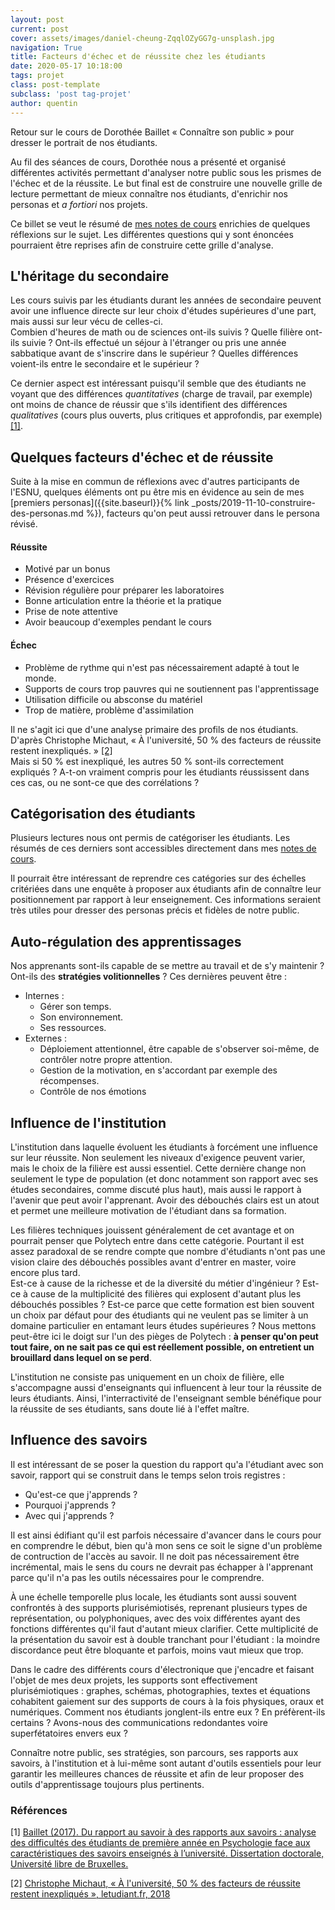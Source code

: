 ```yaml
---
layout: post
current: post
cover: assets/images/daniel-cheung-ZqqlOZyGG7g-unsplash.jpg
navigation: True
title: Facteurs d'échec et de réussite chez les étudiants
date: 2020-05-17 10:18:00
tags: projet
class: post-template
subclass: 'post tag-projet'
author: quentin
---
```


Retour sur le cours de Dorothée Baillet « Connaître son public » pour dresser le portrait de nos étudiants.

Au fil des séances de cours, Dorothée nous a présenté et organisé différentes activités permettant d'analyser notre public sous les prismes de l'échec et de la réussite.
Le but final est de construire une nouvelle grille de lecture permettant de mieux connaître nos étudiants, d'enrichir nos personas et *a fortiori* nos projets.

Ce billet se veut le résumé de [mes notes de cours](https://github.com/parastuffs/esnu/tree/master/esnu003) enrichies de quelques réflexions sur le sujet.
Les différentes questions qui y sont énoncées pourraient être reprises afin de construire cette grille d'analyse.

## L'héritage du secondaire

Les cours suivis par les étudiants durant les années de secondaire peuvent avoir une influence directe sur leur choix d'études supérieures d'une part, mais aussi sur leur vécu de celles-ci.  
Combien d'heures de math ou de sciences ont-ils suivis ? Quelle filière ont-ils suivie ? Ont-ils effectué un séjour à l'étranger ou pris une année sabbatique avant de s'inscrire dans le supérieur ? Quelles différences voient-ils entre le secondaire et le supérieur ?

Ce dernier aspect est intéressant puisqu'il semble que des étudiants ne voyant que des différences *quantitatives* (charge de travail, par exemple) ont moins de chance de réussir que s'ils identifient des différences *qualitatives* (cours plus ouverts, plus critiques et approfondis, par exemple) [[1]](#références).


## Quelques facteurs d'échec et de réussite

Suite à la mise en commun de réflexions avec d'autres participants de l'ESNU, quelques éléments ont pu être mis en évidence au sein de mes [premiers personas]({{site.baseurl}}{% link _posts/2019-11-10-construire-des-personas.md %}), facteurs qu'on peut aussi retrouver dans le persona révisé.

#### Réussite

* Motivé par un bonus
* Présence d'exercices
* Révision régulière pour préparer les laboratoires
* Bonne articulation entre la théorie et la pratique
* Prise de note attentive
* Avoir beaucoup d'exemples pendant le cours

#### Échec

* Problème de rythme qui n'est pas nécessairement adapté à tout le monde.
* Supports de cours trop pauvres qui ne soutiennent pas l'apprentissage
* Utilisation difficile ou absconse du matériel
* Trop de matière, problème d'assimilation

Il ne s'agit ici que d'une analyse primaire des profils de nos étudiants.
D'après Christophe Michaut, « À l'université, 50 % des facteurs de réussite restent inexpliqués. » [[2]](#références)  
Mais si 50 % est inexpliqué, les autres 50 % sont-ils correctement expliqués ? A-t-on vraiment compris pour les étudiants réussissent dans ces cas, ou ne sont-ce que des corrélations ?


## Catégorisation des étudiants

Plusieurs lectures nous ont permis de catégoriser les étudiants.
Les résumés de ces derniers sont accessibles directement dans mes [notes de cours](https://github.com/parastuffs/esnu/blob/master/esnu003/cours_2020-03-05_cours3.md).

Il pourrait être intéressant de reprendre ces catégories sur des échelles critériées dans une enquête à proposer aux étudiants afin de connaître leur positionnement par rapport à leur enseignement.
Ces informations seraient très utiles pour dresser des personas précis et fidèles de notre public.


## Auto-régulation des apprentissages

Nos apprenants sont-ils capable de se mettre au travail et de s'y maintenir ?
Ont-ils des **stratégies volitionnelles** ?
Ces dernières peuvent être :
* Internes :
	* Gérer son temps.
	* Son environnement.
	* Ses ressources.
* Externes :
	* Déploiement attentionnel, être capable de s'observer soi-même, de contrôler notre propre attention.
	* Gestion de la motivation, en s'accordant par exemple des récompenses.
	* Contrôle de nos émotions


## Influence de l'institution

L'institution dans laquelle évoluent les étudiants à forcément une influence sur leur réussite.
Non seulement les niveaux d'exigence peuvent varier, mais le choix de la filière est aussi essentiel. Cette dernière change non seulement le type de population (et donc notamment son rapport avec ses études secondaires, comme discuté plus haut), mais aussi le rapport à l'avenir que peut avoir l'apprenant.
Avoir des débouchés clairs est un atout et permet une meilleure motivation de l'étudiant dans sa formation.

Les filières techniques jouissent généralement de cet avantage et on pourrait penser que Polytech entre dans cette catégorie.
Pourtant il est assez paradoxal de se rendre compte que nombre d'étudiants n'ont pas une vision claire des débouchés possibles avant d'entrer en master, voire encore plus tard.  
Est-ce à cause de la richesse et de la diversité du métier d'ingénieur ?
Est-ce à cause de la multiplicité des filières qui explosent d'autant plus les débouchés possibles ?
Est-ce parce que cette formation est bien souvent un choix par défaut pour des étudiants qui ne veulent pas se limiter à un domaine particulier en entamant leurs études supérieures ?
Nous mettons peut-être ici le doigt sur l'un des pièges de Polytech : **à penser qu'on peut tout faire, on ne sait pas ce qui est réellement possible, on entretient un brouillard dans lequel on se perd**.

L'institution ne consiste pas uniquement en un choix de filière, elle s'accompagne aussi d'enseignants qui influencent à leur tour la réussite de leurs étudiants.
Ainsi, l'interractivité de l'enseignant semble bénéfique pour la réussite de ses étudiants, sans doute lié à l'effet maître.


## Influence des savoirs

Il est intéressant de se poser la question du rapport qu'a l'étudiant avec son savoir, rapport qui se construit dans le temps selon trois registres :
* Qu'est-ce que j'apprends ?
* Pourquoi j'apprends ?
* Avec qui j'apprends ?

Il est ainsi édifiant qu'il est parfois nécessaire d'avancer dans le cours pour en comprendre le début, bien qu'à mon sens ce soit le signe d'un problème de contruction de l'accès au savoir. Il ne doit pas nécessairement être incrémental, mais le sens du cours ne devrait pas échapper à l'apprenant parce qu'il n'a pas les outils nécessaires pour le comprendre.

À une échelle temporelle plus locale, les étudiants sont aussi souvent confrontés à des supports plurisémiotisés, reprenant plusieurs types de représentation, ou polyphoniques, avec des voix différentes ayant des fonctions différentes qu'il faut d'autant mieux clarifier.
Cette multiplicité de la présentation du savoir est à double tranchant pour l'étudiant :  la moindre discordance peut être bloquante et parfois, moins vaut mieux que trop.

Dans le cadre des différents cours d'électronique que j'encadre et faisant l'objet de mes deux projets, les supports sont effectivement plurisémiotiques : graphes, schémas, photographies, textes et équations cohabitent gaiement sur des supports de cours à la fois physiques, oraux et numériques.
Comment nos étudiants jonglent-ils entre eux ?
En préfèrent-ils certains ?
Avons-nous des communications redondantes voire superfétatoires envers eux ?

Connaître notre public, ses stratégies, son parcours, ses rapports aux savoirs, à l'institution et à lui-même sont autant d'outils essentiels pour leur garantir les meilleures chances de réussite et afin de leur proposer des outils d'apprentissage toujours plus pertinents.




### Références

[1] [Baillet (2017). Du rapport au savoir à des rapports aux savoirs : analyse des difficultés des étudiants de première année en Psychologie face aux caractéristiques des savoirs enseignés à l’université. Dissertation doctorale, Université libre de Bruxelles.](https://difusion.ulb.ac.be/vufind/Record/ULB-DIPOT:oai:dipot.ulb.ac.be:2013/257684/Holdings)

[2] [Christophe Michaut, « À l'université, 50 % des facteurs de réussite restent inexpliqués », letudiant.fr, 2018](https://www.letudiant.fr/educpros/actualite/christophe-michaut-universite-moitie-facteurs-reussite-restent-inexpliques.html)